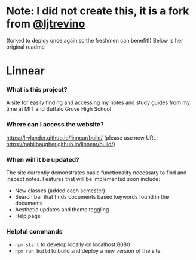 # Note: I did not create this, it is a fork from [@ljtrevino](https://github.com/ljtrevino)
(forked to deploy once again so the freshmen can benefit!)
Below is her original readme

# Linnear

### What is this project?
A site for easily finding and accessing my notes and study guides from my time at MIT and Buffalo Grove High School

### Where can I access the website?
~~https://lrylander.github.io/linnear/build/~~ (please use new URL: https://nabilbaugher.github.io/linnear/build/)

### When will it be updated?
The site currently demonstrates basic functionality necessary to find and inspect notes.  Features that will be implemented soon include:
* New classes (added each semester)
* Search bar that finds documents based keywords found in the documents
* Aesthetic updates and theme toggling
* Help page

### Helpful commands
* `npm start` to develop locally on localhost:8080
* `npm run build` to build and deploy a new version of the site


